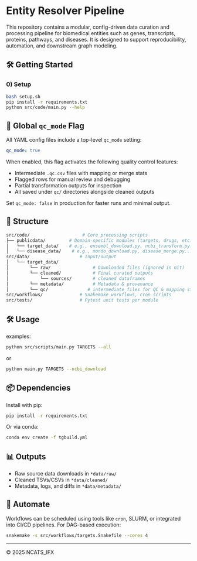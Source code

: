 # Entity Resolver Pipeline

This repository contains a modular, config-driven data curation and processing pipeline for biomedical entities such as genes, transcripts, proteins, pathways, and diseases. It is designed to support reproducibility, automation, and downstream graph modeling.

## 🛠️ Getting Started

### 0) Setup

```bash
bash setup.sh
pip install -r requirements.txt
python src/code/main.py --help
```

## 🧩 Global `qc_mode` Flag

All YAML config files include a top-level `qc_mode` setting:

```yaml
qc_mode: true
```

When enabled, this flag activates the following quality control features:

* Intermediate `.qc.csv` files with mapping or merge stats
* Flagged rows for manual review and debugging
* Partial transformation outputs for inspection
* All saved under `qc/` directories alongside cleaned outputs

Set `qc_mode: false` in production for faster runs and minimal output.


## 📁 Structure
```bash
src/code/                    # Core processing scripts
├── publicdata/         # Domain-specific modules (targets, drugs, etc.)
│   └── target_data/    # e.g., ensembl_download.py, ncbi_transform.py...
│   └── disease_data/    # e.g., mondo_download.py, disease_merge.py...
src/data/                   # Input/output
│   └── target_data/
│        └── raw/                # Downloaded files (ignored in Git)
│        └── cleaned/            # Final curated outputs
│            └── sources/        # cleaned dataframes
│        └── metadata/           # Metadata & provenance
│        └── qc/               # intermediate files for QC & mapping stats
src/workflows/              # Snakemake workflows, cron scripts
src/tests/                  # Pytest unit tests per module
```

## 🛠️ Usage
examples:
```bash
python src/scripts/main.py TARGETS --all
```
or
```bash
python main.py TARGETS --ncbi_download
```

## 📦 Dependencies

Install with pip:

```bash
pip install -r requirements.txt
```

Or via conda:

```bash
conda env create -f tgbuild.yml
```

## 📊 Outputs
- Raw source data downloads in `*data/raw/`
- Cleaned TSVs/CSVs in `*data/cleaned/`
- Metadata, logs, and diffs in `*data/metadata/`

## 📅 Automate

Workflows can be scheduled using tools like `cron`, SLURM, or integrated into CI/CD pipelines. For DAG-based execution:

```bash
snakemake -s src/workflows/targets.Snakefile --cores 4
```
---

© 2025 NCATS_IFX  